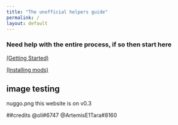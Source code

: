 ```yaml
---
title: "The unofficial helpers guide"
permalink: /
layout: default
---
```


### Need help with the entire process, if so then start here

[(Getting Started)](getting_sidequest.md)


[(Installing mods)](installing_mods.md)

## image testing
nuggo.png
this website is on v0.3




##credits
@oli#6747
@ArtemisE1Tara#8160